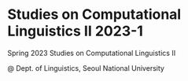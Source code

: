 # Studies on Computational Linguistics II 2023-1
Spring 2023 Studies on Computational Linguistics II

@ Dept. of Linguistics, Seoul National University
